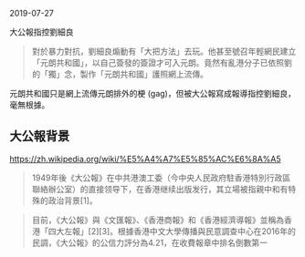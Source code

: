 

2019-07-27

大公報指控劉細良

> 對於暴力對抗，劉細良煽動有「大把方法」去玩。他甚至號召年輕網民建立「元朗共和國」，以自己簽發的簽證才可入元朗。竟然有亂港分子已依照劉的「獨」念，製作「元朗共和國」護照網上流傳。

元朗共和國只是網上流傳元朗排外的梗 (gag)，但被大公報寫成報導指控劉細良，毫無根據。

## 大公報背景

https://zh.wikipedia.org/wiki/%E5%A4%A7%E5%85%AC%E6%8A%A5

> 1949年後《大公報》在中共港澳工委（今中央人民政府駐香港特別行政區聯絡辦公室）的直接领导下，在香港继续出版发行，其立場被指親中和有特殊的政治背景[1]。

> 目前，《大公報》與《文匯報》、《香港商報》和《香港經濟導報》並稱為香港「四大左報」[2][3]。根據香港中文大學傳播與民意調查中心在2016年的民調，《大公報》的公信力評分為4.21，在收費報章中排名倒數第一
